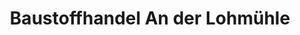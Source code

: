 ---
title: "Baustoffhandel An der Lohmühle"
url: /doberlug-kirchhain/baustoffhandel-an-der-lohmuehle/
shop: Baustoffe
---